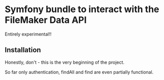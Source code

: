 # Symfony bundle to interact with the FileMaker Data API #

Entirely experimental!!

## Installation ##

Honestly, don't - this is the very beginning of the project.

So far only authentication, findAll and find are even partially functional.